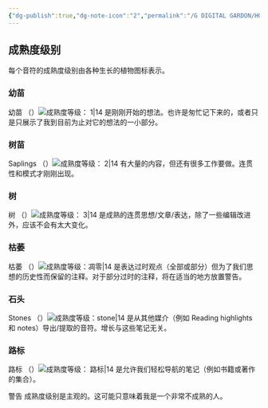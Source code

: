 ```yaml
---
{"dg-publish":true,"dg-note-icon":"2","permalink":"/G DIGITAL GARDON/HOME/","dgPassFrontmatter":true,"noteIcon":"2","created":"2024-10-26T09:43:32.343+08:00","updated":"2024-10-26T10:17:12.391+08:00"}
---
```


## 成熟度级别

每个音符的成熟度级别由各种生长的植物图标表示。

### 幼苗

幼苗 （）![成熟度等级： 1|14](https://hermitage.utsob.me/img/tree-1.svg) 是刚刚开始的想法。也许是匆忙记下来的，或者只是只展示了我到目前为止对它的想法的一小部分。

### 树苗

Saplings （）![成熟度等级： 2|14](https://hermitage.utsob.me/img/tree-2.svg) 有大量的内容，但还有很多工作要做。连贯性和模式才刚刚出现。

### 树

树 （）![成熟度等级： 3|14](https://hermitage.utsob.me/img/tree-3.svg) 是成熟的连贯思想/文章/表达，除了一些编辑改进外，应该不会有太大变化。

### 枯萎

枯萎 （）![成熟度等级：凋零|14](https://hermitage.utsob.me/img/withered.svg) 是表达过时观点（全部或部分）但为了我们思想的历史性而保留的注释。对于部分过时的注释，将在适当的地方放置警告。

### 石头

Stones （）![成熟度等级：stone|14](https://hermitage.utsob.me/img/stone.svg) 是从其他媒介（例如 Reading highlights 和 notes）导出/提取的音符。增长与这些笔记无关。

### 路标

路标 （）![成熟度等级： 路标|14](https://hermitage.utsob.me/img/signpost.svg) 是允许我们轻松导航的笔记（例如书籍或著作的集合）。

警告
成熟度级别是主观的。这可能只意味着我是一个非常不成熟的人。